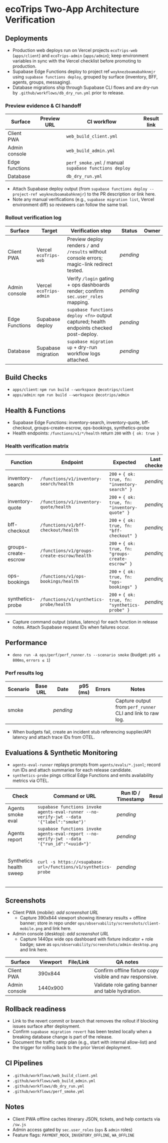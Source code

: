 # ecoTrips Two-App Architecture Verification

## Deployments
- Production web deploys run on Vercel projects `ecoTrips-web` (`apps/client`) and `ecoTrips-admin` (`apps/admin`); keep environment variables in sync with the Vercel checklist before promoting to production.
- Supabase Edge Functions deploy to project ref `woyknezboamabahknmjr` using `supabase functions deploy`, grouped by surface (inventory, BFF, agents, groups, messaging).
- Database migrations ship through Supabase CLI flows and are dry-run by `.github/workflows/db_dry_run.yml` prior to release.

### Preview evidence & CI handoff
| Surface | Preview URL | CI workflow | Result link |
| --- | --- | --- | --- |
| Client PWA |  | `web_build_client.yml` |  |
| Admin console |  | `web_build_admin.yml` |  |
| Edge functions |  | `perf_smoke.yml` / manual `supabase functions deploy` |  |
| Database |  | `db_dry_run.yml` |  |

- Attach Supabase deploy output (from `supabase functions deploy --project-ref woyknezboamabahknmjr`) to the PR description or link here.
- Note any manual verifications (e.g., `supabase migration list`, Vercel environment diff) so reviewers can follow the same trail.

### Rollout verification log
| Surface | Target | Verification step | Status | Owner |
| --- | --- | --- | --- | --- |
| Client PWA | Vercel `ecoTrips-web` | Preview deploy renders `/` and `/results` without console errors; magic-link redirect tested. | _pending_ |  |
| Admin console | Vercel `ecoTrips-admin` | Verify `/login` gating + ops dashboards render; confirm `sec.user_roles` mapping. | _pending_ |  |
| Edge Functions | Supabase deploy | `supabase functions deploy <fn>` output captured; health endpoints checked post-deploy. | _pending_ |  |
| Database | Supabase migration | `supabase migration up` + dry-run workflow logs attached. | _pending_ |  |

## Build Checks
- `apps/client`: `npm run build --workspace @ecotrips/client`
- `apps/admin`: `npm run build --workspace @ecotrips/admin`

## Health & Functions
- Supabase Edge Functions: inventory-search, inventory-quote, bff-checkout, groups-create-escrow, ops-bookings, synthetics-probe
- Health endpoints: `/functions/v1/*/health` return `200` with `{ ok: true }`

### Health verification matrix
| Function | Endpoint | Expected | Last checked |
| --- | --- | --- | --- |
| inventory-search | `/functions/v1/inventory-search/health` | `200` + `{ ok: true, fn: "inventory-search" }` | _pending_ |
| inventory-quote | `/functions/v1/inventory-quote/health` | `200` + `{ ok: true, fn: "inventory-quote" }` | _pending_ |
| bff-checkout | `/functions/v1/bff-checkout/health` | `200` + `{ ok: true, fn: "bff-checkout" }` | _pending_ |
| groups-create-escrow | `/functions/v1/groups-create-escrow/health` | `200` + `{ ok: true, fn: "groups-create-escrow" }` | _pending_ |
| ops-bookings | `/functions/v1/ops-bookings/health` | `200` + `{ ok: true, fn: "ops-bookings" }` | _pending_ |
| synthetics-probe | `/functions/v1/synthetics-probe/health` | `200` + `{ ok: true, fn: "synthetics-probe" }` | _pending_ |

- Capture command output (status, latency) for each function in release notes. Attach Supabase request IDs when failures occur.

## Performance
- `deno run -A ops/perf/perf_runner.ts --scenario smoke` (budget: `p95 ≤ 800ms`, `errors ≤ 1`)

### Perf results log
| Scenario | Base URL | Date | p95 (ms) | Errors | Notes |
| --- | --- | --- | --- | --- | --- |
| smoke |  | _pending_ |  |  | Capture output from `perf_runner` CLI and link to raw log. |

- When budgets fail, create an incident stub referencing supplier/API latency and attach trace IDs from OTEL.

## Evaluations & Synthetic Monitoring
- `agents-eval-runner` replays prompts from `agents/evals/*.jsonl`; record run IDs and attach summaries for each release candidate.
- `synthetics-probe` pings critical Edge Functions and emits availability metrics via OTEL.

| Check | Command or URL | Run ID / Timestamp | Result | Notes |
| --- | --- | --- | --- | --- |
| Agents smoke eval | `supabase functions invoke agents-eval-runner --no-verify-jwt --data '{"label":"smoke"}'` | _pending_ |  | Capture `ok` rate vs expectations. |
| Agents report | `supabase functions invoke agents-eval-report --no-verify-jwt --data '{"run_id":"<uuid>"}'` | _pending_ |  | Link JSON diff for failures. |
| Synthetics health sweep | `curl -s https://<supabase-url>/functions/v1/synthetics-probe` | _pending_ |  | Track availability, failures, and critical outage counts. |

## Screenshots
- Client PWA (mobile): _add screenshot URL_
  - Capture 390x844 viewport showing itinerary results + offline banner; store in repo under `ops/observability/screenshots/client-mobile.png` and link here.
- Admin console (desktop): _add screenshot URL_
  - Capture 1440px wide ops dashboard with fixture indicator + role badge; save as `ops/observability/screenshots/admin-desktop.png` and link here.

| Surface | Viewport | File/Link | QA notes |
| --- | --- | --- | --- |
| Client PWA | 390x844 |  | Confirm offline fixture copy visible and nav responsive. |
| Admin console | 1440x900 |  | Validate role gating banner and table hydration. |

## Rollback readiness
- Link to the revert commit or branch that removes the rollout if blocking issues surface after deployment.
- Confirm `supabase migration revert` has been tested locally when a breaking database change is part of the release.
- Document the traffic ramp plan (e.g., start with internal allow-list) and the trigger for rolling back to the prior Vercel deployment.

## CI Pipelines
- `.github/workflows/web_build_client.yml`
- `.github/workflows/web_build_admin.yml`
- `.github/workflows/db_dry_run.yml`
- `.github/workflows/perf_smoke.yml`

## Notes
- Client PWA offline caches itinerary JSON, tickets, and help contacts via `/sw.js`
- Admin access gated by `sec.user_roles` (`ops` & `admin` roles)
- Feature flags: `PAYMENT_MOCK`, `INVENTORY_OFFLINE`, `WA_OFFLINE`

